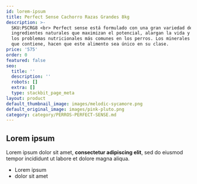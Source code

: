 ```yaml
---
id: lorem-ipsum
title: Perfect Sense Cachorro Razas Grandes 8kg
description: >-
  SKU:PSCRG8 <br> Perfect sense está formulado con una gran variedad de
  ingredientes naturales que maximizan el potencial, alargan la vida y previenen
  los problemas nutricionales más comunes en los perros. Los minerales orgánicos
  que contiene, hacen que este alimento sea único en su clase. 
price: '575'
order: 0
featured: false
seo:
  title: ''
  description: ''
  robots: []
  extra: []
  type: stackbit_page_meta
layout: product
default_thumbnail_image: images/melodic-sycamore.png
default_original_image: images/pink-pluto.png
category: category/PERROS-PERFECT-SENSE.md
---
```

## Lorem ipsum

Lorem ipsum dolor sit amet, **consectetur adipiscing elit**, sed do eiusmod tempor incididunt ut labore et dolore magna aliqua.

- Lorem ipsum
- dolor sit amet